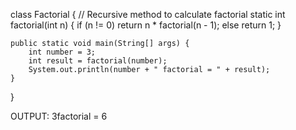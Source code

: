 class Factorial {
    // Recursive method to calculate factorial
    static int factorial(int n) {
        if (n != 0)
            return n * factorial(n - 1);
        else
            return 1;
    }

    public static void main(String[] args) {
        int number = 3;
        int result = factorial(number);
        System.out.println(number + " factorial = " + result);
    }
}


OUTPUT:
3factorial = 6
 
